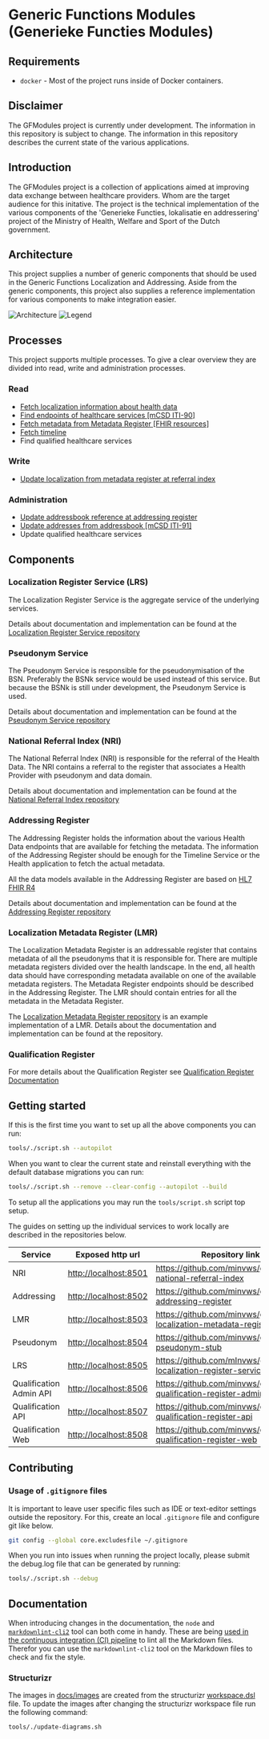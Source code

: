 # Generic Functions Modules (Generieke Functies Modules)

## Requirements

- `docker` - Most of the project runs inside of Docker containers.

## Disclaimer

The GFModules project is currently under development. The information in this repository is
subject to change. The information in this repository describes the current state of the
various applications.

## Introduction

The GFModules project is a collection of applications aimed at improving data exchange between
healthcare providers. Whom are the target audience for this initative. The project is the technical
implementation of the various components of the 'Generieke Functies, lokalisatie en addressering' project of the
Ministry of Health, Welfare and Sport of the Dutch government.

## Architecture

This project supplies a number of generic components that should be used in the Generic Functions Localization and
Addressing. Aside from the generic components, this project also supplies a reference implementation for various
components to make integration easier.

![Architecture](./docs/images/structurizr-Components.svg)
![Legend](./docs/images/structurizr-Components-key.svg)

## Processes

This project supports multiple processes. To give a clear overview they are divided into read, write and administration processes.

### Read

- [Fetch localization information about health data](./docs/processes/localize_health_data.md)
- [Find endpoints of healthcare services [mCSD ITI-90]](./docs/processes/find_endpoints.md)
- [Fetch metadata from Metadata Register [FHIR resources]](./docs/processes/metadata_fhir.md)
- [Fetch timeline](./docs/processes/timeline.md)
- Find qualified healthcare services

### Write

- [Update localization from metadata register at referral index](./docs/processes/update_localization_data.md)

### Administration

- [Update addressbook reference at addressing register](./docs/processes/update_addressbook_reference.md)
- [Update addresses from addressbook [mCSD ITI-91]](./docs/processes/update_addresses_addressbook.md)
- Update qualified healthcare services

## Components

### Localization Register Service (LRS)

The Localization Register Service is the aggregate service of the underlying services.

Details about documentation and implementation can be found at the
[Localization Register Service repository](https://github.com/minvws/gfmodules-localization-register-service)

### Pseudonym Service

The Pseudonym Service is responsible for the pseudonymisation of the BSN. Preferably the
BSNk service would be used instead of this service. But because the BSNk is still under
development, the Pseudonym Service is used.

Details about documentation and implementation can be found at the
[Pseudonym Service repository](https://github.com/minvws/gfmodules-pseudonym-stub)

### National Referral Index (NRI)

The National Referral Index (NRI) is responsible for the referral of the Health Data. The NRI contains a referral
to the register that associates a Health Provider with pseudonym and data domain.

Details about documentation and implementation can be found at the
[National Referral Index repository](https://github.com/minvws/gfmodules-national-referral-index)

### Addressing Register

The Addressing Register holds the information about the various Health Data endpoints that are available
for fetching the metadata. The information of the Addressing Register should be enough for the Timeline
Service or the Health application to fetch the actual metadata.

All the data models available in the Addressing Register are based on [HL7 FHIR R4](https://hl7.org/fhir/R4/)

Details about documentation and implementation can be found at the
[Addressing Register repository](https://github.com/minvws/gfmodules-addressing-register)

### Localization Metadata Register (LMR)

The Localization Metadata Register is an addressable register that contains metadata of
all the pseudonyms that it is responsible for. There are multiple metadata registers divided over
the health landscape. In the end, all health data should have corresponding metadata available on one of the available
metadata registers. The Metadata Register endpoints should be described in the Addressing Register.
The LMR should contain entries for all the metadata in the Metadata Register.

The [Localization Metadata Register repository](https://github.com/minvws/gfmodules-localization-metadata-register)
is an example implementation of a LMR. Details about the documentation and implementation
can be found at the repository.

### Qualification Register

For more details about the Qualification Register see [Qualification Register Documentation](qualification-register/qualification-register.md)

## Getting started

If this is the first time you want to set up all the above components you can run:

```sh
tools/./script.sh --autopilot
```

When you want to clear the current state and reinstall everything with the default database migrations you can run:

```sh
tools/./script.sh --remove --clear-config --autopilot --build
```

To setup all the applications you may run the `tools/script.sh` script top setup.

The guides on setting up the individual services to work locally are described in the repositories below.

<!-- markdownlint-disable MD013 -->
| Service       | Exposed http url        | Repository link                                                                                 |
|---------------|-------------------------|-------------------------------------------------------------------------------------------------|
| NRI                     | <http://localhost:8501> | <https://github.com/minvws/gfmodules-national-referral-index>                         |
| Addressing              | <http://localhost:8502> | <https://github.com/minvws/gfmodules-addressing-register>                             |
| LMR                     | <http://localhost:8503> | <https://github.com/minvws/gfmodules-localization-metadata-register>                  |
| Pseudonym               | <http://localhost:8504> | <https://github.com/minvws/gfmodules-pseudonym-stub>                                  |
| LRS                     | <http://localhost:8505> | <https://github.com/mInvws/gfmodules-localization-register-service>                   |
| Qualification Admin API | <http://localhost:8506> | <https://github.com/minvws/gfmodules-qualification-register-admin-api>                |
| Qualification API       | <http://localhost:8507> | <https://github.com/minvws/gfmodules-qualification-register-api>                      |
| Qualification Web       | <http://localhost:8508> | <https://github.com/minvws/gfmodules-qualification-register-web>                      |

## Contributing

### Usage of `.gitignore` files

It is important to leave user specific files such as IDE or text-editor settings outside the repository. For this, create an local `.gitignore` file and configure git like below.

```bash
git config --global core.excludesfile ~/.gitignore
```

When you run into issues when running the project locally, please submit the debug.log file that can be generated by running:

```bash
tools/./script.sh --debug
```

## Documentation

When introducing changes in the documentation, the `node` and [`markdownlint-cli2`](https://github.com/DavidAnson/markdownlint-cli2) tool can both come in handy. These are being [used in the continuous integration (CI) pipeline](.github/workflows/documentation-linter.yml) to lint all the Markdown files. Therefor you can use the `markdownlint-cli2` tool on the Markdown files to check and fix the style.

### Structurizr

The images in [docs/images](./docs/images/) are created from the structurizr [workspace.dsl](./docs/workspace.dsl) file.
To update the images after changing the structurizr workspace file run the following command:

```bash
tools/./update-diagrams.sh
```
